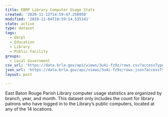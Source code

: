 ```yaml
---
title: EBRP Library Computer Usage Stats
created: '2020-11-12T14:59:47.250950'
modified: '2020-12-04T18:59:14.535141'
state: active
type: dataset
tags:
  - Ebrpl
  - Education
  - Library
  - Public Facility
groups:
  - Local Government
csv_url: 'https://data.brla.gov/api/views/3u4i-fz9z/rows.csv?accessType=DOWNLOAD'
json_url: 'https://data.brla.gov/api/views/3u4i-fz9z/rows.json?accessType=DOWNLOAD'
layout: post

---
```

East Baton Rouge Parish Library computer usage statistics are organized by branch, year, and month.  This dataset only includes the count for library patrons who have logged in to the Library’s public computers, located at any of the 14 locations.
